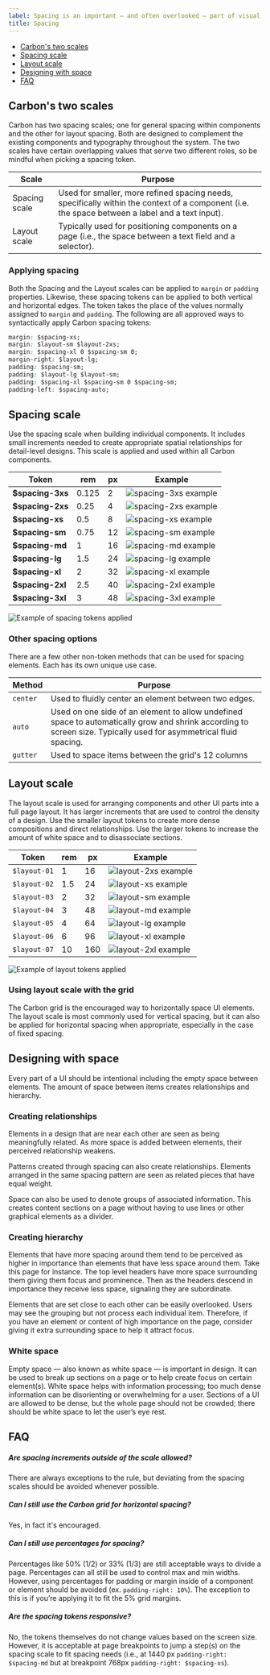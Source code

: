 ```yaml
---
label: Spacing is an important — and often overlooked — part of visual design. Carbon takes a lot of the guesswork out of spacing to help designers deliver clear, functional layouts.
title: Spacing
---
```


<anchor-links>
<ul>
    <li><a href="#carbon's-two-scales">Carbon's two scales</a></li>
    <li><a href="#spacing-scale">Spacing scale</a></li>
    <li><a href="#layout-scale">Layout scale</a></li>
    <li><a href="#designing-with-space">Designing with space</a></li>
    <li><a href="#faq">FAQ</a></li>
</ul>
</anchor-links>


## Carbon's two scales

Carbon has two spacing scales; one for general spacing within components and the other for layout spacing. Both are designed to complement the existing components and typography throughout the system. The two scales have certain overlapping values that serve two different roles, so be mindful when picking a spacing token.

| Scale             | Purpose                                                                                                                                                                                                                             |
| ----------------- | ----------------------------------------------------------------------------------------------------------------------------------------------------------------------------------------------------------------------------------- |
| Spacing scale | Used for smaller, more refined spacing needs, specifically within the context of a component (i.e. the space between a label and a text input).                                                                                |
| Layout scale | Typically used for positioning components on a page (i.e., the space between a text field and a selector). |

### Applying spacing

Both the Spacing and the Layout scales can be applied to `margin` or `padding` properties. Likewise, these spacing tokens can be applied to both vertical and horizontal edges. The token takes the place of the values normally assigned to `margin` and `padding`. The following are all approved ways to syntactically apply Carbon spacing tokens:

```css
margin: $spacing-xs;
margin: $layout-sm $layout-2xs;
margin: $spacing-xl 0 $spacing-sm 0;
margin-right: $layout-lg;
padding: $spacing-sm;
padding: $layout-lg $layout-sm;
padding: $spacing-xl $spacing-sm 0 $spacing-sm;
padding-left: $spacing-auto;
```

## Spacing scale

Use the spacing scale when building individual components. It includes small increments needed to create appropriate spatial relationships for detail-level designs. This scale is applied and used within all Carbon components.

| Token             | rem   | px  | Example                                       |
| ----------------- | ----- | --- | --------------------------------------------- |
| **\$spacing-3xs** | 0.125 | 2   | ![spacing-3xs example](images/spacing-3.svg)  |
| **\$spacing-2xs** | 0.25  | 4   | ![spacing-2xs example](images/spacing-4.svg)  |
| **\$spacing-xs**  | 0.5   | 8   | ![spacing-xs example](images/spacing-5.svg)   |
| **\$spacing-sm**  | 0.75  | 12  | ![spacing-sm example](images/spacing-6.svg)   |
| **\$spacing-md**  | 1     | 16  | ![spacing-md example](images/spacing-7.svg)   |
| **\$spacing-lg**  | 1.5   | 24  | ![spacing-lg example](images/spacing-8.svg)   |
| **\$spacing-xl**  | 2     | 32  | ![spacing-xl example](images/spacing-9.svg)   |
| **\$spacing-2xl** | 2.5   | 40  | ![spacing-2xl example](images/spacing-10.svg) |
| **\$spacing-3xl** | 3     | 48  | ![spacing-3xl example](images/spacing-11.svg) |

<image-component cols="6" caption="Example of spacing tokens applied">

![Example of spacing tokens applied](images/spacing-1.png)

</image-component>

### Other spacing options

There are a few other non-token methods that can be used for spacing elements. Each has its own unique use case.

| Method   | Purpose                                                                                                                                                           |
| -------- | ----------------------------------------------------------------------------------------------------------------------------------------------------------------- |
| `center` | Used to fluidly center an element between two edges.                                                                                                              |
| `auto`   | Used on one side of an element to allow undefined space to automatically grow and shrink according to screen size. Typically used for asymmetrical fluid spacing. |
| `gutter`   | Used to space items between the grid's 12 columns                                                                                                                 |

## Layout scale

The layout scale is used for arranging components and other UI parts into a full page layout. It has larger increments that are used to control the density of a design. Use the smaller layout tokens to create more dense compositions and direct relationships. Use the larger tokens to increase the amount of white space and to disassociate sections.

| Token            | rem | px  | Example                                      |
| ---------------- | --- | --- | -------------------------------------------- |
| `$layout-01` | 1   | 16  | ![layout-2xs example](images/spacing-12.svg) |
| `$layout-02`  | 1.5 | 24  | ![layout-xs example](images/spacing-13.svg)  |
| `$layout-03`  | 2   | 32  | ![layout-sm example](images/spacing-14.svg)  |
| `$layout-04`  | 3   | 48  | ![layout-md example](images/spacing-15.svg)  |
| `$layout-05`  | 4   | 64  | ![layout-lg example](images/spacing-16.svg)  |
| `$layout-06` | 6   | 96  | ![layout-xl example](images/spacing-17.svg)  |
| `$layout-07` | 10  | 160 | ![layout-2xl example](images/spacing-18.svg) |

<image-component cols="6" border="true" caption="Example of layout tokens applied">

![Example of layout tokens applied](images/spacing-2.png)

</image-component>


### Using layout scale with the grid

The Carbon grid is the encouraged way to horizontally space UI elements. The layout scale is most commonly used for vertical spacing, but it can also be applied for horizontal spacing when appropriate, especially in the case of fixed spacing.

## Designing with space

Every part of a UI should be intentional including the empty space between elements. The amount of space between items creates relationships and hierarchy.

### Creating relationships

Elements in a design that are near each other are seen as being meaningfully related. As more space is added between elements, their perceived relationship weakens.

Patterns created through spacing can also create relationships. Elements arranged in the same spacing pattern are seen as related pieces that have equal weight.

Space can also be used to denote groups of associated information. This creates content sections on a page without having to use lines or other graphical elements as a divider.

### Creating hierarchy

Elements that have more spacing around them tend to be perceived as higher in importance than elements that have less space around them. Take this page for instance. The top level headers have more space surrounding them giving them focus and prominence. Then as the headers descend in importance they receive less space, signaling they are subordinate.

Elements that are set close to each other can be easily overlooked. Users may see the grouping but not process each individual item. Therefore, if you have an element or content of high importance on the page, consider giving it extra surrounding space to help it attract focus.

### White space

Empty space — also known as white space — is important in design. It can be used to break up sections on a page or to help create focus on certain element(s). White space helps with information processing; too much dense information can be disorienting or overwhelming for a user. Sections of a UI are allowed to be dense, but the whole page should not be crowded; there should be white space to let the user’s eye rest.

## FAQ

##### Are spacing increments outside of the scale allowed?

There are always exceptions to the rule, but deviating from the spacing scales should be avoided whenever possible.

##### Can I still use the Carbon grid for horizontal spacing?

Yes, in fact it's encouraged.

##### Can I still use percentages for spacing?

Percentages like 50% (1/2) or 33% (1/3) are still acceptable ways to divide a page. Percentages can all still be used to control max and min widths. However, using percentages for padding or margin inside of a component or element should be avoided (ex. `padding-right: 10%`). The exception to this is if you’re applying it to fit the 5% grid margins.

##### Are the spacing tokens responsive?

No, the tokens themselves do not change values based on the screen size. However, it is acceptable at page breakpoints to jump a step(s) on the spacing scale to fit spacing needs (i.e., at 1440 px `padding-right: $spacing-md` but at breakpoint 768px `padding-right: $spacing-xs`).
